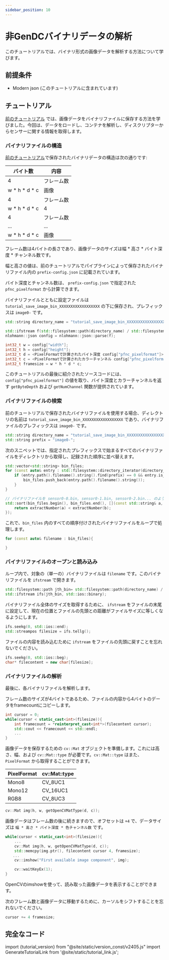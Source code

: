 ```yaml
---
sidebar_position: 10
---
```


# 非GenDCバイナリデータの解析

このチュートリアルでは、バイナリ形式の画像データを解析する方法について学びます。

## 前提条件

* Modern json (このチュートリアルに含まれています) 

## チュートリアル

[前のチュートリアル](save-image-bin) では、画像データをバイナリファイルに保存する方法を学びました。今回は、データをロードし、コンテナを解析し、ディスクリプターからセンサーに関する情報を取得します。

### バイナリファイルの構造 

[前のチュートリアル](save-image-bin)で保存されたバイナリデータの構造は次の通りです:

| バイト数       | 内容         |
|---------------|------------|
| 4                | フレーム数   |
| w \* h \* d \* c | 画像        |
| 4                | フレーム数   |
| w \* h \* d \* c | 4          |
| 4                | フレーム数   |
| ...              | ...        |
| w \* h \* d \* c | 画像        |

フレーム数は4バイトの長さであり、画像データのサイズは幅 * 高さ * バイト深度 * チャンネル数です。

幅と高さの値は、前のチュートリアルでパイプラインによって保存されたバイナリファイル内の `prefix-config.json` に記載されています。

バイト深度とチャンネル数は、 `prefix-config.json` で指定された `pfnc_pixelformat` から計算できます。

バイナリファイルとともに設定ファイルは `tutorial_save_image_bin_XXXXXXXXXXXXXXXXXX` の下に保存され、プレフィックスは `image0-` です。

```c++
std::string directory_name = "tutorial_save_image_bin_XXXXXXXXXXXXXXXXXX";

std::ifstream f(std::filesystem::path(directory_name) / std::filesystem::path(prefix+"config.json"));
nlohmann::json config = nlohmann::json::parse(f);

int32_t w = config["width"];
int32_t h = config["height"];
int32_t d = <PixelFormatで計算されたバイト深度 config["pfnc_pixelformat"]>; 例: Mono12の場合は2
int32_t c = <PixelFormatで計算されたカラーチャンネル config["pfnc_pixelformat"]>; 例: Mono12の場合は1
int32_t framesize = w * h * d * c;
```

このチュートリアルの最後に紹介されたソースコードには、 `config["pfnc_pixelformat"]` の値を取り、バイト深度とカラーチャンネルを返す `getByteDepth` および `getNumChannel` 関数が提供されています。

### バイナリファイルの検索

前のチュートリアルで保存されたバイナリファイルを使用する場合、ディレクトリの名前は `tutorial_save_image_bin_XXXXXXXXXXXXXXXXXX` であり、バイナリファイルのプレフィックスは `image0-` です。

```c++
std::string directory_name = "tutorial_save_image_bin_XXXXXXXXXXXXXXXXXX";
std::string prefix = "image0-";
```

次のスニペットでは、指定されたプレフィックスで始まるすべてのバイナリファイルをディレクトリから取得し、記録された順序に並べ替えます。

```c++
std::vector<std::string> bin_files;
for (const auto& entry : std::filesystem::directory_iterator(directory_name)) {
    if (entry.path().filename().string().find(prefix) == 0 && entry.is_regular_file() && entry.path().extension() == ".bin") {
        bin_files.push_back(entry.path().filename().string());
    }
}

// バイナリファイルを sensor0-0.bin, sensor0-1.bin, sensor0-2.bin... のように並べ替えます
std::sort(bin_files.begin(), bin_files.end(), [](const std::string& a, const std::string& b) {
    return extractNumber(a) < extractNumber(b);
});
```

これで、`bin_files` 内のすべての順序付けされたバイナリファイルをループで処理します。

```c++
for (const auto& filename : bin_files){

}
```

### バイナリファイルのオープンと読み込み

ループ内で、対象の（単一の）バイナリファイルは `filename` です。このバイナリファイルを `ifstream` で開きます。

```c++
std::filesystem::path jth_bin= std::filesystem::path(directory_name) / std::filesystem::path(filename);
std::ifstream ifs(jth_bin, std::ios::binary);
```

バイナリファイル全体のサイズを取得するために、 `ifstream` をファイルの末尾に設定して、現在の位置とファイルの先頭との距離がファイルサイズに等しくなるようにします。

```c++
ifs.seekg(0, std::ios::end);
std::streampos filesize = ifs.tellg();
```

ファイルの内容を読み込むために `ifstream` をファイルの先頭に戻すことを忘れないでください。

```c++
ifs.seekg(0, std::ios::beg);
char* filecontent = new char[filesize];
```

### バイナリファイルの解析

最後に、各バイナリファイルを解析します。

フレーム数のサイズが4バイトであるため、ファイルの内容から4バイトのデータをframecountにコピーします。

```c++
int cursor = 0;
while(cursor < static_cast<int>(filesize)){
    int framecount = *reinterpret_cast<int*>(filecontent cursor);
    std::cout << framecount << std::endl;
    ...
}
```

画像データを保存するための `cv::Mat` オブジェクトを準備します。これには高さ、幅、および `cv::Mat::type` が必要です。`cv::Mat::type` はまた、 `PixelFormat` から取得することができます。

| PixelFormat | cv::Mat::type |
|-------------|---------------|
| Mono8       | CV_8UC1       |
| Mono12      | CV_16UC1      |
| RGB8        | CV_8UC3       |

```c++
cv::Mat img(h, w, getOpenCVMatType(d, c));
```

画像データはフレーム数の後に続きますので、オフセットは `+4` で、データサイズは `幅 * 高さ * バイト深度 * 色チャンネル数` です。

```c++
while(cursor < static_cast<int>(filesize)){
    ...
    cv::Mat img(h, w, getOpenCVMatType(d, c));
    std::memcpy(img.ptr(), filecontent cursor 4, framesize);
　　...
    cv::imshow("First available image component", img);

    cv::waitKeyEx(1);
}
```


OpenCVのimshowを使って、読み取った画像データを表示することができます。

次のフレーム数と画像データに移動するために、カーソルをシフトすることを忘れないでください。

```c++
cursor += 4 framesize;
```

## 完全なコード

import {tutorial_version} from "@site/static/version_const/v2405.js"
import GenerateTutorialLink from '@site/static/tutorial_link.js';

<GenerateTutorialLink language="cpp" tag={tutorial_version} tutorialfile="tutorial5_parse_image_bin_data" />

